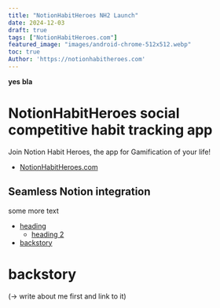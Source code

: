 ```yaml
---
title: "NotionHabitHeroes NH2 Launch"
date: 2024-12-03
draft: true
tags: ["NotionHabitHeroes.com"]
featured_image: "images/android-chrome-512x512.webp"
toc: true
Author: 'https://notionhabitheroes.com'
---
```


**yes** __bla__


# NotionHabitHeroes social competitive habit tracking app
Join Notion Habit Heroes, the app for Gamification of your life!
- [NotionHabitHeroes.com](https://notionhabitheroes.com)
## Seamless Notion integration
some more text
- [heading](#heading)
    - [heading 2](#heading-2)
- [backstory](#backstory)


# backstory
(-> write about me first and link to it)

